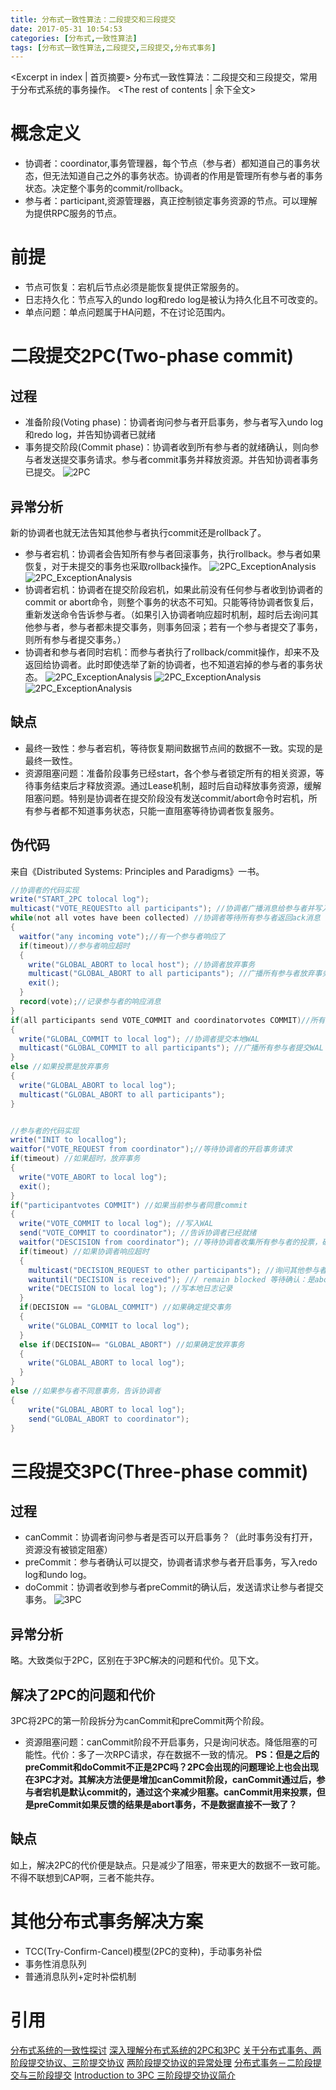```yaml
---
title: 分布式一致性算法：二段提交和三段提交
date: 2017-05-31 10:54:53
categories: [分布式,一致性算法]
tags: [分布式一致性算法,二段提交,三段提交,分布式事务]
---
```

<Excerpt in index | 首页摘要>
分布式一致性算法：二段提交和三段提交，常用于分布式系统的事务操作。<!-- more -->
<The rest of contents | 余下全文>
# 概念定义
- 协调者：coordinator,事务管理器，每个节点（参与者）都知道自己的事务状态，但无法知道自己之外的事务状态。协调者的作用是管理所有参与者的事务状态。决定整个事务的commit/rollback。
- 参与者：participant,资源管理器，真正控制锁定事务资源的节点。可以理解为提供RPC服务的节点。

# 前提
- 节点可恢复：宕机后节点必须是能恢复提供正常服务的。
- 日志持久化：节点写入的undo log和redo log是被认为持久化且不可改变的。
- 单点问题：单点问题属于HA问题，不在讨论范围内。

# 二段提交2PC(Two-phase commit)
## 过程
- 准备阶段(Voting phase)：协调者询问参与者开启事务，参与者写入undo log和redo log，并告知协调者已就绪
- 事务提交阶段(Commit phase)：协调者收到所有参与者的就绪确认，则向参与者发送提交事务请求。参与者commit事务并释放资源。并告知协调者事务已提交。
![2PC](/resources/img/distributed_systems/2PC.png)

## 异常分析
新的协调者也就无法告知其他参与者执行commit还是rollback了。
- 参与者宕机：协调者会告知所有参与者回滚事务，执行rollback。参与者如果恢复，对于未提交的事务也采取rollback操作。
![2PC_ExceptionAnalysis](/resources/img/distributed_systems/2PC_ExceptionAnalysis1.png)
![2PC_ExceptionAnalysis](/resources/img/distributed_systems/2PC_ExceptionAnalysis2.png)
- 协调者宕机：协调者在提交阶段宕机，如果此前没有任何参与者收到协调者的commit or abort命令，则整个事务的状态不可知。只能等待协调者恢复后，重新发送命令告诉参与者。（如果引入协调者响应超时机制，超时后去询问其他参与者，参与者都未提交事务，则事务回滚；若有一个参与者提交了事务，则所有参与者提交事务。）
- 协调者和参与者同时宕机：而参与者执行了rollback/commit操作，却来不及返回给协调者。此时即使选举了新的协调者，也不知道宕掉的参与者的事务状态。
![2PC_ExceptionAnalysis](/resources/img/distributed_systems/2PC_ExceptionAnalysis3.png)
![2PC_ExceptionAnalysis](/resources/img/distributed_systems/2PC_ExceptionAnalysis4.png)
![2PC_ExceptionAnalysis](/resources/img/distributed_systems/2PC_ExceptionAnalysis5.png)

## 缺点
- 最终一致性：参与者宕机，等待恢复期间数据节点间的数据不一致。实现的是最终一致性。
- 资源阻塞问题：准备阶段事务已经start，各个参与者锁定所有的相关资源，等待事务结束后才释放资源。通过Lease机制，超时后自动释放事务资源，缓解阻塞问题。特别是协调者在提交阶段没有发送commit/abort命令时宕机，所有参与者都不知道事务状态，只能一直阻塞等待协调者恢复服务。

## 伪代码
来自《Distributed Systems: Principles and Paradigms》一书。
```java
//协调者的代码实现
write("START_2PC tolocal log");
multicast("VOTE_REQUESTto all participants"); //协调者广播消息给参与者并写入WAL
while(not all votes have been collected) //协调者等待所有参与者返回ack消息
{
  waitfor("any incoming vote");//有一个参与者响应了
  if(timeout)//参与者响应超时
  {
    write("GLOBAL_ABORT to local host"); //协调者放弃事务
    multicast("GLOBAL_ABORT to all participants"); //广播所有参与者放弃事务
    exit();
  }
  record(vote);//记录参与者的响应消息
}
if(all participants send VOTE_COMMIT and coordinatorvotes COMMIT)//所有参与者同意提交事务，并且协调者确定应提交事务
{
  write("GLOBAL_COMMIT to local log"); //协调者提交本地WAL
  multicast("GLOBAL_COMMIT to all participants"); //广播所有参与者提交WAL
}
else //如果投票是放弃事务
{
  write("GLOBAL_ABORT to local log");
  multicast("GLOBAL_ABORT to all participants");
}


//参与者的代码实现
write("INIT to locallog");
waitfor("VOTE_REQUEST from coordinator");//等待协调者的开启事务请求
if(timeout) //如果超时，放弃事务
{
  write("VOTE_ABORT to local log");
  exit();
}
if("participantvotes COMMIT") //如果当前参与者同意commit
{
  write("VOTE_COMMIT to local log"); //写入WAL
  send("VOTE_COMMIT to coordinator"); //告诉协调者已经就绪
  waitfor("DESCISION from coordinator"); //等待协调者收集所有参与者的投票，确认是abort or commit
  if(timeout) //如果协调者响应超时
  {
    multicast("DECISION_REQUEST to other participants"); //询问其他参与者的事务状态
    waituntil("DECISION is received"); /// remain blocked 等待确认：是abort or commit
    write("DECISION to local log"); //写本地日志记录
  }
  if(DECISION == "GLOBAL_COMMIT") //如果确定提交事务
  {
    write("GLOBAL_COMMIT to local log");
  }
  else if(DECISION== "GLOBAL_ABORT") //如果确定放弃事务
  {
    write("GLOBAL_ABORT to local log");
  }
}
else //如果参与者不同意事务，告诉协调者
{
    write("GLOBAL_ABORT to local log");
    send("GLOBAL_ABORT to coordinator");
}
```

# 三段提交3PC(Three-phase commit)
## 过程
- canCommit：协调者询问参与者是否可以开启事务？（此时事务没有打开，资源没有被锁定阻塞）
- preCommit：参与者确认可以提交，协调者请求参与者开启事务，写入redo log和undo log。
- doCommit：协调者收到参与者preCommit的确认后，发送请求让参与者提交事务。
![3PC](/resources/img/distributed_systems/3PC.png)

## 异常分析
略。大致类似于2PC，区别在于3PC解决的问题和代价。见下文。

## 解决了2PC的问题和代价
3PC将2PC的第一阶段拆分为canCommit和preCommit两个阶段。
- 资源阻塞问题：canCommit阶段不开启事务，只是询问状态。降低阻塞的可能性。代价：多了一次RPC请求，存在数据不一致的情况。
**PS：但是之后的preCommit和doCommit不正是2PC吗？2PC会出现的问题理论上也会出现在3PC才对。其解决方法便是增加canCommit阶段，canCommit通过后，参与者宕机是默认commit的，通过这个来减少阻塞。canCommit用来投票，但是preCommit如果反馈的结果是abort事务，不是数据直接不一致了？**

## 缺点
如上，解决2PC的代价便是缺点。只是减少了阻塞，带来更大的数据不一致可能。
不得不联想到CAP啊，三者不能共存。



# 其他分布式事务解决方案
- TCC(Try-Confirm-Cancel)模型(2PC的变种)，手动事务补偿
- 事务性消息队列
- 普通消息队列+定时补偿机制

# 引用
[分布式系统的一致性探讨](http://blog.jobbole.com/95618/)
[深入理解分布式系统的2PC和3PC](https://coderknock.com/blog/2016/12/18/PC.html)
[关于分布式事务、两阶段提交协议、三阶提交协议](http://blog.jobbole.com/95632/)
[两阶段提交协议的异常处理](http://blog.csdn.net/forever_wind/article/details/37506027)
[分布式事务－二阶段提交与三阶段提交](http://blog.csdn.net/whycold/article/details/47702133)
[Introduction to 3PC 三阶段提交协议简介](http://csruiliu.github.io/blog/2016/05/30/intro_3PC/)
